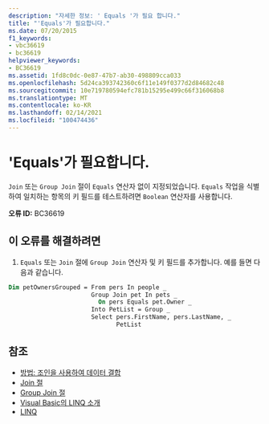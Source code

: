 ```yaml
---
description: "자세한 정보: ' Equals '가 필요 합니다."
title: "'Equals'가 필요합니다."
ms.date: 07/20/2015
f1_keywords:
- vbc36619
- bc36619
helpviewer_keywords:
- BC36619
ms.assetid: 1fd8c0dc-0e87-47b7-ab30-498809cca033
ms.openlocfilehash: 5d24ca393742360c6f11e149f0377d2d84682c48
ms.sourcegitcommit: 10e719780594efc781b15295e499c66f316068b8
ms.translationtype: MT
ms.contentlocale: ko-KR
ms.lasthandoff: 02/14/2021
ms.locfileid: "100474436"
---
```

# <a name="equals-expected"></a>'Equals'가 필요합니다.

`Join` 또는 `Group Join` 절이 `Equals` 연산자 없이 지정되었습니다. `Equals` 작업을 식별하여 일치하는 항목의 키 필드를 테스트하려면 `Boolean` 연산자를 사용합니다.  
  
 **오류 ID:** BC36619  
  
## <a name="to-correct-this-error"></a>이 오류를 해결하려면  
  
1. `Equals` 또는 `Join` 절에 `Group Join` 연산자 및 키 필드를 추가합니다. 예를 들면 다음과 같습니다.  
  
```vb  
Dim petOwnersGrouped = From pers In people _  
                       Group Join pet In pets _  
                         On pers Equals pet.Owner _  
                       Into PetList = Group _  
                       Select pers.FirstName, pers.LastName, _  
                              PetList  
```  
  
## <a name="see-also"></a>참조

- [방법: 조인을 사용하여 데이터 결합](../programming-guide/language-features/linq/how-to-combine-data-with-linq-by-using-joins.md)
- [Join 절](../language-reference/queries/join-clause.md)
- [Group Join 절](../language-reference/queries/group-join-clause.md)
- [Visual Basic의 LINQ 소개](../programming-guide/language-features/linq/introduction-to-linq.md)
- [LINQ](../programming-guide/language-features/linq/index.md)
